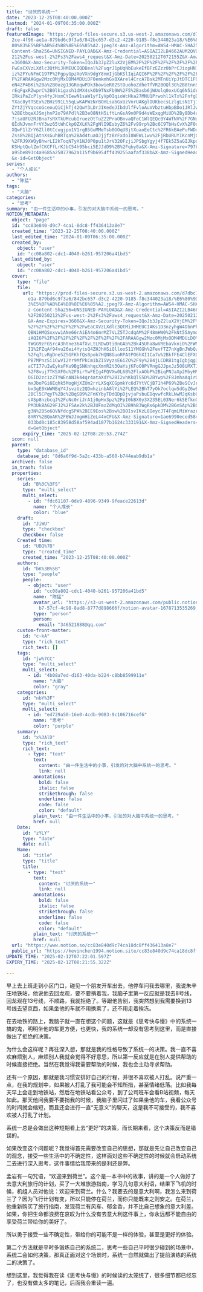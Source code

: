 ```yaml
---
title: "讨厌的系统一"
date: "2023-12-25T08:40:00.000Z"
lastmod: "2024-01-09T06:35:00.000Z"
draft: false
featuredImage: "https://prod-files-secure.s3.us-west-2.amazonaws.com/d7dbc101-8\
  2ce-4f96-ae1a-879bd6c9f3a6/842bc657-d3c2-4220-9185-f8c344023a18/%E6%80%9D%E8%\
  80%83%E5%BF%AB%E4%B8%8E%E6%85%A2.jpeg?X-Amz-Algorithm=AWS4-HMAC-SHA256&X-Amz-\
  Content-Sha256=UNSIGNED-PAYLOAD&X-Amz-Credential=ASIAZI2LB4662AUM2QVQ%2F20250\
  212%2Fus-west-2%2Fs3%2Faws4_request&X-Amz-Date=20250212T072155Z&X-Amz-Expires\
  =3600&X-Amz-Security-Token=IQoJb3JpZ2luX2VjEM%2F%2F%2F%2F%2F%2F%2F%2F%2F%2F%2\
  FwEaCXVzLXdlc3QtMiJHMEUCIQDBeal%2FuqrJ1pUqNbEukeEfBFzEZzz0bPrCJiopHN1XzgIgPzG\
  iz%2FYuNFmC197P%2FgpyGpzXoVXn9dgY8nmIjGbKSlIqiAQI6P%2F%2F%2F%2F%2F%2F%2F%2F%2\
  F%2FARAAGgw2Mzc0MjMxODM4MDUiDF0emkmhGxBXArel4CrcA7Bsk2MTnUiYpJtDTC1F05hDJXKOw\
  eN42P4BKi%2Ba%2B0ozg13GRoqwPDk3bowieR02StOuohoZdheTfVR2BOQl3G%2B8tnnSr49%2BRs\
  rEqFgxRZwprC%2B0lkigash1dMX4skOb9TNxFb9W%2F5%2Basb6jWUolq0oxUCq6N5idrZ5LnlUm9\
  IRkiPaZcPlyn4fyJHxmCYIewN1saW1yfIyVp0IqioWcHka27MNU1Prwohl1kTx%2FnfgDdBsC%2Bg\
  YXac8ytTSEx%2BHz991L55qLwKAPWzNrBOHLsabGxUzVnrUAKglOUKbecsLzlgLsN1Tj1OexBkw6w\
  ZYtZjYVqccoGceouQiCjkTj42QwY3LDrJIKedeJIbdUlfFvloAuVVbztuHbpBDo1JRlJwzqxv%2B6\
  %2BEtbqeXJSmjhnP2o79APdl%2B3e08NtH5iftLnGsA9n0P9d4sWExqgMiUD%2By8Db4uYCEFwNsQ\
  7jsaUFU2RJBna7sRXTkUMcubIruezOtTuZ22PraOBnvaQFoC1WlQEQcBY4WfNV%2F7GNuhVGrW8xr\
  QIdNJvmnFrVY3wz65tWhCkpOZXLK%2FgNlI9EsbyZ6%2Fv99rp%2Bc6C9TbHsCvX%2F0ocT5%2BIc\
  XQwF1lZrY6Zll0tCcugjpo1V1rgB5GuMMeTsb0GOqUBjtXuaoEeCtc%2FR6kBAePuFWDdDlzanoKE\
  Zss8%2BQjAtnXsGuhBRTqa%2BAd4tuaOJjjfzBYFxdoI8WEWL1wv%2FjRbURUYIKcnMjCng4CuoQF\
  %2FRJ9XWQyBhwrLI2kToqN7yX1NJ0P0pu1tJrV32OFzjiJPSbgYgyj4f7Ek5Z5aGIJkpoWl4d%2F6\
  KSHptQulZmfCKCFfLrKJbC54h95bci5EJJdD9%2B%2Fqby0a&X-Amz-Signature=797b13a76b77\
  a95be893c4a9685a25077962a115f9b6954ff439255aafaf338b&X-Amz-SignedHeaders=host\
  &x-id=GetObject"
series:
  - "个人成长"
authors:
  - "陈猛"
tags:
  - "大脑"
categories:
  - "思考"
summary: "由一件生活中的小事，引发的对大脑中系统一的思考。"
NOTION_METADATA:
  object: "page"
  id: "cc83e840-d9c7-4ca1-8dc8-ff436413a8e7"
  created_time: "2023-12-25T08:40:00.000Z"
  last_edited_time: "2024-01-09T06:35:00.000Z"
  created_by:
    object: "user"
    id: "cc08a802-cdc1-4040-b261-957206a41bd5"
  last_edited_by:
    object: "user"
    id: "cc08a802-cdc1-4040-b261-957206a41bd5"
  cover:
    type: "file"
    file:
      url: "https://prod-files-secure.s3.us-west-2.amazonaws.com/d7dbc101-82ce-4f96-a\
        e1a-879bd6c9f3a6/842bc657-d3c2-4220-9185-f8c344023a18/%E6%80%9D%E8%80%8\
        3%E5%BF%AB%E4%B8%8E%E6%85%A2.jpeg?X-Amz-Algorithm=AWS4-HMAC-SHA256&X-Am\
        z-Content-Sha256=UNSIGNED-PAYLOAD&X-Amz-Credential=ASIAZI2LB4666L77FYYA\
        %2F20250212%2Fus-west-2%2Fs3%2Faws4_request&X-Amz-Date=20250212T072053Z\
        &X-Amz-Expires=3600&X-Amz-Security-Token=IQoJb3JpZ2luX2VjEM%2F%2F%2F%2F\
        %2F%2F%2F%2F%2F%2F%2FwEaCXVzLXdlc3QtMiJHMEUCIAKs1D3nzyhgW4DbnPk1a%2BumP\
        QBNiHMQSxxvw1ANe66rAiEA4o6mrMZ7VLZ5TJcdqAM%2F48mHW0%2FkNt55AymqarRtsxcq\
        iAQI6P%2F%2F%2F%2F%2F%2F%2F%2F%2F%2FARAAGgw2Mzc0MjMxODM4MDUiDO%2FD7Dlru\
        tWGG9zFGSrcA3htne364fXvLtLRDwDti0nGAb%2Bk45Uha8wVREbaVkniO%2FWNJe9I01Op\
        I1%2FZqAf94vu26ei4YytsQ4ZHJhHSiQllooS11YMGGh%2FevfTZ7nXgBnJWbQzhqTS2qNf\
        %2Fq7LvRgDne5ZSGFKhfQs8pob7HQN8GuoRPAtPO6hXI1Ca7u%2BkfFE4ClEFXOF5BhdFBO\
        PB7MPnzSi1CwVI2Yr9MfPkCm1bZISVyzsE6iZO%2F9y%2B4jLCDRB1tgIgbjqg3MRGPGFkY\
        aCTI77uIwEyksFKu9BgSNKnhqcXmnR2t3OaYsjKFoO0PVRngGJJpxJz5O8UMXT1oaNivV5Z\
        %2F8vuj7TK5XF0u%2F9irYwFEIg4PQVXw0L6B%2FlxAObP%2BiqPNJaXp2MbyHMQi0TPPox\
        OGID2zc1zZTYWEnAN3k44qr4ataXdY%2BI2vhKkQlS5D%2BYwp%2F8JmhaAqirQDTOI%2Fw\
        mxJboPGi6Eqhk5MogHjXZUm2rrLXSqXCGpmkYc6d7YtVCjB71h4P69%2BeSCvJrD%2FDmhU\
        bx3gE8kWWNBqY4JsvzUz2QDwhzinbA8lYi%2FLEQ%2BhT7yOk7oclqw5dGyZ6wB2KgDkra%\
        2BCl5CPqyT%2Bc%2BqSB9%2FnKYbyTDdQDpDjvjaPsbuEDqvwfcRkLNwMJqKsb0GOqUBq8s\
        sASp8nzbcqJ%2FuNc0riJrA1j0pHx3pz%2FpI0kBX0y3X235EL03Ner6k5EfknOsAAsl6WC\
        PM3UkBAG29FJ2%2F5Ae2k%2BJUFmzZdMqOI%2B9hB3WgRs6pkDM%2B6mSAp%2B06%2BvQD1\
        g3N%2B5o6OVNfdcg5PA%2BEE9Eos%2Bsw%2B0IsvIKzL8IeycJT4FqmLMiWrazr8nIxfi56\
        8YRY%2BQoAK%2F6WJJmgmHiZeL44xCFU&X-Amz-Signature=1ae6990eced584e59955ae\
        033bd0c185c83958d58af594ad1077b1624c333191&X-Amz-SignedHeaders=host&x-i\
        d=GetObject"
      expiry_time: "2025-02-12T08:20:53.274Z"
  icon: null
  parent:
    type: "database_id"
    database_id: "8d6a6f9d-5a2c-433b-a560-b744eab9db1a"
  archived: false
  in_trash: false
  properties:
    series:
      id: "B%3C%3FS"
      type: "multi_select"
      multi_select:
        - id: "fdc61107-0de9-4896-9349-9feace22613d"
          name: "个人成长"
          color: "blue"
    draft:
      id: "JiWU"
      type: "checkbox"
      checkbox: false
    Created time:
      id: "UBQ%7B"
      type: "created_time"
      created_time: "2023-12-25T08:40:00.000Z"
    authors:
      id: "bK%3B%5B"
      type: "people"
      people:
        - object: "user"
          id: "cc08a802-cdc1-4040-b261-957206a41bd5"
          name: "陈猛"
          avatar_url: "https://s3-us-west-2.amazonaws.com/public.notion-static.com/775523\
            b7-57cf-4c98-8ad8-8777d898666f/notion-avatar-1678713535269.png"
          type: "person"
          person:
            email: "346521888@qq.com"
    custom-front-matter:
      id: "c~kA"
      type: "rich_text"
      rich_text: []
    tags:
      id: "jw%7CC"
      type: "multi_select"
      multi_select:
        - id: "4b08a7ed-d163-40da-b224-c8bb8599911e"
          name: "大脑"
          color: "gray"
    categories:
      id: "nbY%3F"
      type: "multi_select"
      multi_select:
        - id: "ed729a50-16e0-4cdb-9083-9c106716cef6"
          name: "思考"
          color: "purple"
    summary:
      id: "x%3AlD"
      type: "rich_text"
      rich_text:
        - type: "text"
          text:
            content: "由一件生活中的小事，引发的对大脑中系统一的思考。"
            link: null
          annotations:
            bold: false
            italic: false
            strikethrough: false
            underline: false
            code: false
            color: "default"
          plain_text: "由一件生活中的小事，引发的对大脑中系统一的思考。"
          href: null
    Date:
      id: "zYLY"
      type: "date"
      date: null
    Name:
      id: "title"
      type: "title"
      title:
        - type: "text"
          text:
            content: "讨厌的系统一"
            link: null
          annotations:
            bold: false
            italic: false
            strikethrough: false
            underline: false
            code: false
            color: "default"
          plain_text: "讨厌的系统一"
          href: null
  url: "https://www.notion.so/cc83e840d9c74ca18dc8ff436413a8e7"
  public_url: "https://kevinchen1994.notion.site/cc83e840d9c74ca18dc8ff436413a8e7"
UPDATE_TIME: "2025-02-12T07:22:01.597Z"
EXPIRY_TIME: "2025-02-12T08:21:55.322Z"

---
```

<link rel="stylesheet" href="https://cdn.jsdelivr.net/npm/katex@0.16.2/dist/katex.min.css" integrity="sha384-bYdxxUwYipFNohQlHt0bjN/LCpueqWz13HufFEV1SUatKs1cm4L6fFgCi1jT643X" crossorigin="anonymous">


早上去上班走到小区门口，碰见一个朋友开车出去，他停车问我去哪里，我说朱辛庄地铁站，他说他去回龙观，要不要捎着我，我脑子里第一反应就是我去8号线，回龙观在13号线，不顺路，我就拒绝了。等跟他告别，我突然想到我需要换到13号线去望京西，如果坐他的车就不用换乘了，还不用走着挨冻。


在去地铁的路上，我脑子就一直在想这个问题，这就是《思考快与慢》中的系统一搞的鬼，明明坐他的车更方便，也更快，我的系统一却没有思考到这里，而是直接做出了拒绝的决策。


为什么会这样呢？再往深入想，那就是我的性格导致了系统一的决策。我一直不喜欢麻烦别人，麻烦别人我就会觉得不好意思，所以第一反应就是在别人提供帮助的时候直接拒绝。当然在我觉得我需要帮助的时候，我也会主动寻求帮助。


还有一个原因，那就是我习惯安排好自己的行程，并很不喜欢被人打乱。说严重一点，在我的规划中，如果被人打乱了我可能会不知所措，甚至情绪低落。比如我每天早上会走到地铁站，然后在地铁站看公众号，到了公司班车会看B站视频，每天如此。那天他问我要不要捎我的时候，我脑子里闪过了如果坐他的车，我看公众号的时间就会缩短，而且还会进行一直“无意义”的聊天，这是我不可接受的，我不喜欢被人打乱了计划。


系统一总是会做出这种短期看上去“更好”的决策，而长期来看，这个决策反而是错误的。


如果改变这个问题呢？我觉得首先需要改变自己的思想，那就是先让自己改变自己的观念，接受一些生活中的不确定性，这样面对这些不确定性的时候就会启动系统二去进行深入思考，这件事情给我带来的是利还是弊。


孟岩有一句咒语，“欢迎来到荷兰”。这个是一本书中的故事，讲的是一个人做好了去意大利旅行的计划，买了一大堆旅游指南，学习几句意大利语，结果下飞机的时候，机组人员对他说：欢迎来到荷兰。什么？我要去的是意大利啊，我怎么来到荷兰了？因为飞行计划有变，所以只能停在荷兰，而你只能既来之则安之。在荷兰，他重新购买了旅行指南，发现荷兰有风车、郁金香，并不比自己想象的意大利差。如果，你把生命都浪费在哀叹为什么没有去意大利这件事上，你永远都不能自由的享受荷兰带给你的美好了。


所以勇于接受一些不确定性，带给你的可能不是一样的体验，甚至是更好的体验。


第二个方法就是平时多锻炼自己的系统二，思考一些自己平时很少碰到的场景中，系统二会如何决策，那真正面对这个场景时，系统一自然就做出了提前演练的系统二的决策了。


想到这里，我觉得我在读《思考快与慢》的时候读的太笼统了，很多细节都已经忘了，也没有做太多的笔记，后面我会重读一遍。

